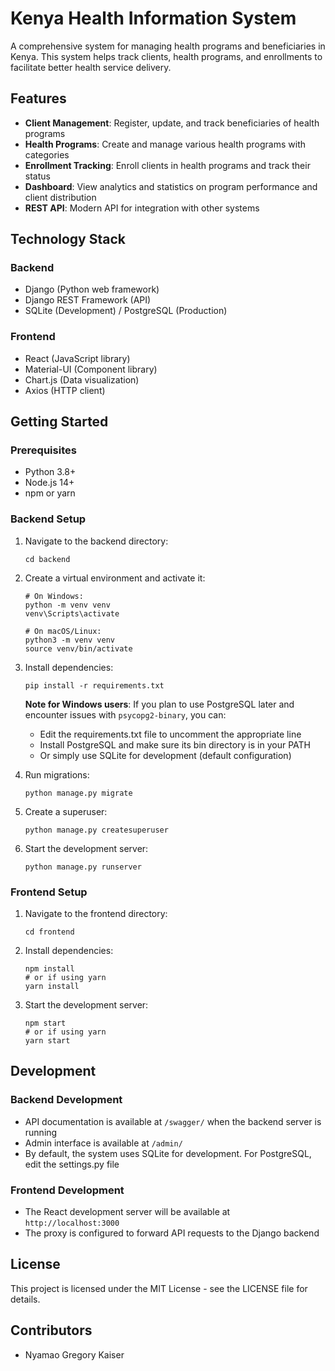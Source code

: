 # Kenya Health Information System

A comprehensive system for managing health programs and beneficiaries in Kenya. This system helps track clients, health programs, and enrollments to facilitate better health service delivery.

## Features

- **Client Management**: Register, update, and track beneficiaries of health programs
- **Health Programs**: Create and manage various health programs with categories
- **Enrollment Tracking**: Enroll clients in health programs and track their status
- **Dashboard**: View analytics and statistics on program performance and client distribution
- **REST API**: Modern API for integration with other systems

## Technology Stack

### Backend
- Django (Python web framework)
- Django REST Framework (API)
- SQLite (Development) / PostgreSQL (Production)

### Frontend
- React (JavaScript library)
- Material-UI (Component library)
- Chart.js (Data visualization)
- Axios (HTTP client)

## Getting Started

### Prerequisites
- Python 3.8+
- Node.js 14+
- npm or yarn

### Backend Setup

1. Navigate to the backend directory:
   ```
   cd backend
   ```

2. Create a virtual environment and activate it:
   ```
   # On Windows:
   python -m venv venv
   venv\Scripts\activate
   
   # On macOS/Linux:
   python3 -m venv venv
   source venv/bin/activate
   ```

3. Install dependencies:
   ```
   pip install -r requirements.txt
   ```
   
   **Note for Windows users**: If you plan to use PostgreSQL later and encounter issues with `psycopg2-binary`, you can:
   - Edit the requirements.txt file to uncomment the appropriate line
   - Install PostgreSQL and make sure its bin directory is in your PATH
   - Or simply use SQLite for development (default configuration)

4. Run migrations:
   ```
   python manage.py migrate
   ```

5. Create a superuser:
   ```
   python manage.py createsuperuser
   ```

6. Start the development server:
   ```
   python manage.py runserver
   ```

### Frontend Setup

1. Navigate to the frontend directory:
   ```
   cd frontend
   ```

2. Install dependencies:
   ```
   npm install
   # or if using yarn
   yarn install
   ```

3. Start the development server:
   ```
   npm start
   # or if using yarn
   yarn start
   ```

## Development

### Backend Development
- API documentation is available at `/swagger/` when the backend server is running
- Admin interface is available at `/admin/`
- By default, the system uses SQLite for development. For PostgreSQL, edit the settings.py file

### Frontend Development
- The React development server will be available at `http://localhost:3000`
- The proxy is configured to forward API requests to the Django backend

## License

This project is licensed under the MIT License - see the LICENSE file for details.

## Contributors

- Nyamao Gregory Kaiser